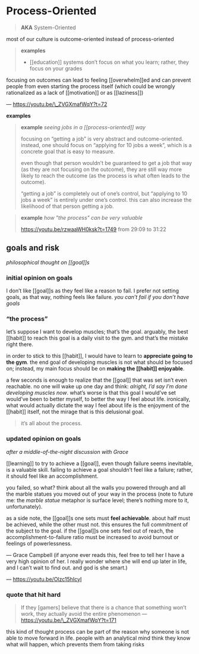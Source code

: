 # Process-Oriented

> **AKA** System-Oriented

most of our culture is outcome-oriented instead of process-oriented

> **examples**
>
> - [[education]] systems don’t focus on what you learn; rather, they focus on your grades

focusing on outcomes can lead to feeling [[overwhelm]]ed and can prevent people from even starting the process itself (which could be wrongly rationalized as a lack of [[motivation]] or as [[laziness]])

&mdash; <https://youtu.be/\_ZVGXmafWqY?t=72>

**examples**

> **example** _seeing jobs in a [[process-oriented]] way_
>
> focusing on “getting a job” is very abstract and outcome-oriented. instead, one should focus on “applying for 10 jobs a week”, which is a concrete goal that is easy to measure.
>
> even though that person wouldn’t be guaranteed to get a job that way (as they are not focusing on the outcome), they are still way more likely to reach the outcome (as the process is what often leads to the outcome).
>
> “getting a job” is completely out of one’s control, but “applying to 10 jobs a week” is entirely under one’s control. this can also increase the likelihood of that person getting a job.

> **example** _how "the process" can be very valuable_
>
> <https://youtu.be/rzwaaWH0ksk?t=1749> from 29:09 to 31:22

## goals and risk

_philosophical thought on [[goal]]s_

### initial opinion on goals

I don’t like [[goal]]s as they feel like a reason to fail. I prefer not setting goals, as that way, nothing feels like failure. _you can’t fail if you don’t have goals_

### “the process”

let’s suppose I want to develop muscles; that’s the goal. arguably, the best [[habit]] to reach this goal is a daily visit to the gym. and that’s the mistake right there.

in order to stick to this [[habit]], I would have to learn to **appreciate going to the gym**. the end goal of developing muscles is not what should be focused on; instead, my main focus should be on **making the [[habit]] enjoyable**.

a few seconds is enough to realize that the [[goal]] that was set isn’t even reachable. no one will wake up one day and think: _alright, I’d say I’m done developing muscles now_. what’s worse is that this goal I would’ve set would’ve been to better myself, to better the way I feel about life. ironically, what would actually dictate the way I feel about life is the enjoyment of the [[habit]] itself, not the mirage that is this delusional goal.

> it’s all about the process.

### updated opinion on goals

_after a middle-of-the-night discussion with Grace_

[[learning]] to try to achieve a [[goal]], even though failure seems inevitable, is a valuable skill. failing to achieve a goal shouldn’t feel like a failure; rather, it should feel like an accomplishment.

you failed, so what? think about all the walls you powered through and all the marble statues you moved out of your way in the process (note to future me: the _marble statue_ metaphor is surface level; there’s nothing more to it, unfortunately).

as a side note, the [[goal]]s one sets must **feel achievable**. about half must be achieved, while the other must not. this ensures the full commitment of the subject to the goal. if the [[goal]]s one sets feel out of reach, the accomplishment-to-failure ratio must be increased to avoid burnout or feelings of powerlessness.

&mdash; Grace Campbell (if anyone ever reads this, feel free to tell her I have a very high opinion of her. I really wonder where she will end up later in life, and I can’t wait to find out. and god is she smart.)

&mdash; <https://youtu.be/Olzc15hIcyI>

### quote that hit hard

> If they [gamers] believe that there is a chance that something won’t work, they actually avoid the entire phenomenon &mdash; <https://youtu.be/\_ZVGXmafWqY?t=171>

this kind of thought process can be part of the reason why someone is not able to move forward in life. people with an analytical mind think they know what will happen, which prevents them from taking risks
